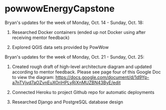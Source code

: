 # powwowEnergyCapstone

Bryan's updates for the week of Monday, Oct. 14 - Sunday, Oct. 18:
1. Researched Docker containers (ended up not Docker using after receiving mentor feedback)

2. Explored QGIS data sets provided by PowWow


Bryan's updates for the week of Monday, Oct. 21 - Sunday, Oct. 25:

1. Created rough draft of high-level architecture diagram and updated according to mentor feedback.
Please see page four of this Google Doc to view the diagram:
https://docs.google.com/document/d/1d9Yp-a7nTVjvd7aOZvnEuXOriHPLyRiXnMUZBN43ByE/edit


2. Connected Heroku to project Github repo for automatic deployments

3. Researched Django and PostgreSQL database design
